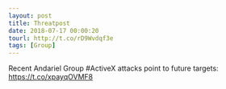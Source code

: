 ```yaml
---
layout: post
title: Threatpost
date: 2018-07-17 00:00:20
tourl: http://t.co/rD9Wvdqf3e
tags: [Group]
---
```

Recent Andariel Group #ActiveX attacks point to future targets: https://t.co/xpayqOVMF8